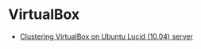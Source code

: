 <!-- -
Title: VirtualBox
Description: Notes and links on VirtualBox
First Published: 2014-07-02
- -->

VirtualBox
==========

*   [Clustering VirtualBox on Ubuntu Lucid (10.04) server](http://lostogre.wordpress.com/2010/12/12/clustering-virtualbox-on-ubuntu-lucid-10-04-server-part-1/)
